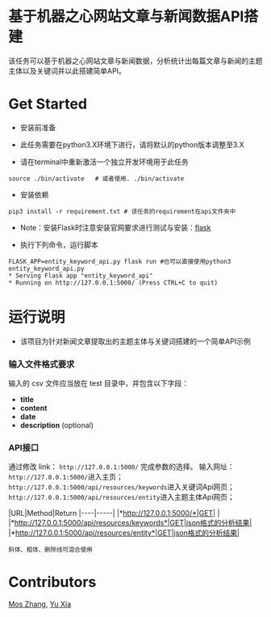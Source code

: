# 基于机器之心网站文章与新闻数据API搭建

该任务可以基于机器之心网站文章与新闻数据，分析统计出每篇文章与新闻的主题主体以及关键词并以此搭建简单API。

# Get Started

- 安装前准备

* 此任务需要在python3.X环境下进行，请将默认的python版本调整至3.X

* 请在terminal中重新激活一个独立开发环境用于此任务

```shell
source ./bin/activate   # 或者使用. ./bin/activate
```

- 安装依赖

```shell
pip3 install -r requirement.txt # 该任务的requirement在api文件夹中
```
* Note：安装Flask时注意安装官网要求进行测试与安装：[flask](http://flask.pocoo.org/)

- 执行下列命令，运行脚本
```shell
FLASK_APP=entity_keyword_api.py flask run #也可以直接使用python3 entity_keyword_api.py
* Serving Flask app "entity_keyword_api"
* Running on http://127.0.0.1:5000/ (Press CTRL+C to quit)
```

# 运行说明

* 该项目为针对新闻文章提取出的主题主体与关键词搭建的一个简单API示例

### 输入文件格式要求

输入的 csv 文件应当放在 test 目录中，并包含以下字段：
- **title**
- **content**
- **date**
- **description** (optional)

### API接口

通过修改 link： ```http://127.0.0.1:5000/```  完成参数的选择。
输入网址：```http://127.0.0.1:5000/```进入主页；```http://127.0.0.1:5000/api/resources/keywords```进入关键词Api网页；```http://127.0.0.1:5000/api/resources/entity```进入主题主体Api网页；



|URL|Method|Return
|----|-----|
|*http://127.0.0.1:5000/*|GET| |
|*http://127.0.0.1:5000/api/resources/keywords*|GET|json格式的分析结果|
|*http://127.0.0.1:5000/api/resources/entity*|GET|json格式的分析结果|


    斜体、粗体、删除线可混合使用




# Contributors
[Mos Zhang](https://github.com/mosroot), [Yu Xia](https://github.com/rainyuxia0112)

